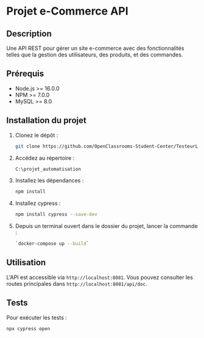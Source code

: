 # Projet e-Commerce API

## Description
Une API REST pour gérer un site e-commerce avec des fonctionnalités telles que la gestion des utilisateurs, des produits, et des commandes.

## Prérequis
- Node.js >= 16.0.0
- NPM >= 7.0.0
- MySQL >= 8.0

## Installation du projet
1. Clonez le dépôt :
   ```bash
   git clone https://github.com/OpenClassrooms-Student-Center/TesteurLogiciel_Automatisez_des_tests_pour_une_boutique_en_ligne.git
   ```
2. Accédez au répertoire :
   ```bash
   C:\projet_automatisation
   ```
3. Installez les dépendances :
   ```bash
   npm install
   ```
4. Installez cypress :
   ```bash
   npm install cypress --save-dev
   ```
5. Depuis un terminal ouvert dans le dossier du projet, lancer la commande :
   ```bash
   `docker-compose up --build`
   ```


## Utilisation
L'API est accessible via `http://localhost:8081`. Vous pouvez consulter les routes principales dans `http://localhost:8081/api/doc`.

## Tests
Pour exécuter les tests :
```bash
npx cypress open
```

